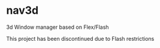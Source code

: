 # nav3d
3d Window manager based on Flex/Flash

This project has been discontinued due to Flash restrictions
